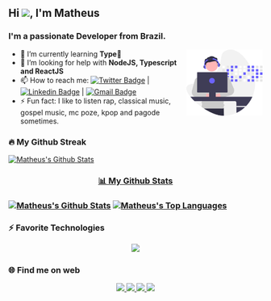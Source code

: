 <h2 >Hi <img src="https://raw.githubusercontent.com/MartinHeinz/MartinHeinz/master/wave.gif" width="30px">, I'm Matheus</h2>
<h3 >I'm a passionate Developer from Brazil.</h3>

<img src="https://github.com/MatheusF99/MatheusF99/blob/Workplace/assets/developer.svg" width="30%" align="right"/>

- 🌱 I’m currently learning **Type💙**
- 🤔 I’m looking for help with **NodeJS, Typescript and ReactJS** 
- 📫 How to reach me: [![Twitter Badge](https://img.shields.io/twitter/url?style=social&url=https%3A%2F%2Ftwitter.com%2FMatynele)](https://twitter.com/Matynele) | [![Linkedin Badge](https://img.shields.io/badge/-Matheus%20Fontenele-6633cc?style=flat-square&logo=Linkedin&logoColor=white&link=https://www.linkedin.com/in/matheus-fontenele-7433aa194/)](https://www.linkedin.com/in/matheus-fontenele-7433aa194/) |
[![Gmail Badge](https://img.shields.io/badge/-mc79846@gmail.com-6633cc?style=flat-square&logo=Gmail&logoColor=white&link=mailto:mc79846@gmail.com)](mailto:mc79846@gmail.com)
- ⚡ Fun fact: I like to listen rap, classical music, gospel music, mc poze, kpop and pagode sometimes.

<div>
  <h3>🔥 My Github Streak </h3>
  <a href="https://github.com/MatheusFontenele"><img alt="Matheus's Github Stats" src="http://github-readme-streak-stats.herokuapp.com?user=MatheusFontenele&theme=radical&date_format=M%20j%5B%2C%20Y%5D" /></a>
</div>

<div>
  <a href="https://github.com/MatheusFontenele"  align="center">
     <h3>📊 My Github Stats <h3> 
      <a href="https://github.com/MatheusFontenele"><img alt="Matheus's Github Stats" src="https://github-readme-stats.vercel.app/api?username=MatheusFontenele&show_icons=true&count_private=true&theme=react&hide_border=true&bg_color=0D1117" /></a>
      <a href="https://github.com/MatheusFontenele"><img alt="Matheus's Top Languages" src="https://github-readme-stats.vercel.app/api/top-langs/?username=MatheusFontenele&langs_count=8&count_private=true&layout=compact&theme=react&hide_border=true&bg_color=0D1117" /></a>
      <br/>
   </a>
</div>
  
<h3>⚡ Favorite Technologies</h3> 

<!-- TODO: Make technologies links takes you to repositories -->

<p align="center">
  <a href="https://skillicons.dev">
    <img src="https://skillicons.dev/icons?i=js,ts,solidity,nodejs,react,nextjs,py,firebase,postgres,figma,vscode,git" />
  </a>
</p>

<h3>🌐 Find me on web</h3> 
<p align="center">
  <a href="">
    <img src="https://skillicons.dev/icons?i=discord" />
    
  </a>
  <a href="https://twitter.com/Matynele">
    <img src="https://skillicons.dev/icons?i=twitter" />
  </a>
  <a href="https://www.linkedin.com/in/matheus-fontenele-7433aa194/">
    <img src="https://skillicons.dev/icons?i=linkedin" />
  </a>
  <a href="https://www.instagram.com/mf.20__/">
    <img src="https://skillicons.dev/icons?i=instagram" />
  </a>
</p>
    

<!---
MatheusFontenele/MatheusFontenele is a ✨ special ✨ repository because its `README.md` (this file) appears on your GitHub profile.
You can click the Preview link to take a look at your changes.
--->
